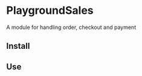 PlaygroundSales
=================

A module for handling order, checkout and payment

Install
-----------------



Use
-----------------
